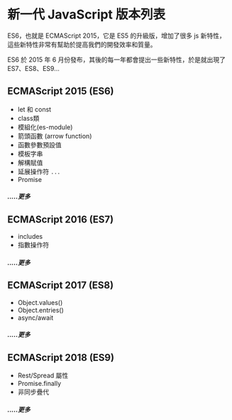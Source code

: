 # 新一代 JavaScript 版本列表  
ES6，也就是 ECMAScript 2015，它是 ES5 的升級版，增加了很多 js 新特性，這些新特性非常有幫助於提高我們的開發效率和質量。

ES6 於 2015 年 6 月份發布，其後的每一年都會提出一些新特性，於是就出現了 ES7、ES8、ES9...
## ECMAScript 2015 (ES6)
* let 和 const
* class類
* 模組化(es-module)
* 箭頭函數 (arrow function)
* 函數參數預設值
* 模板字串
* 解構賦值
* 延展操作符 `...`
* Promise   
#####  .....更多

## ECMAScript 2016 (ES7)  

* includes
* 指數操作符  
#####  .....更多

## ECMAScript 2017 (ES8)    

* Object.values()
* Object.entries()
* async/await
#####  .....更多

## ECMAScript 2018 (ES9)      

* Rest/Spread 屬性
* Promise.finally
* 非同步疊代
#####  .....更多
